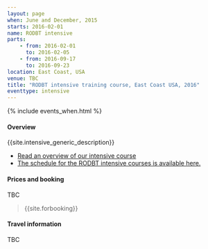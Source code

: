 ```yaml
---
layout: page
when: June and December, 2015
starts: 2016-02-01
name: RODBT intensive
parts:
    - from: 2016-02-01
      to: 2016-02-05
    - from: 2016-09-17
      to: 2016-09-23
location: East Coast, USA
venue: TBC
title: "RODBT intensive training course, East Coast USA, 2016"
eventtype: intensive
---
```



{% include events_when.html %}


#### Overview

{{site.intensive_generic_description}}

- [Read an overview of our intensive course](/training/intensive.html)
- [The schedule for the RODBT intensive courses is available here.](/training/intensive-timetable.html)


#### Prices and booking

<!-- Prices are for the complete 10 day intensive workshop (2 x 5 days).

- Base price $2500
- With earlybird discount (30 days before event): $2000
- $300 discount per person for group booking (min 6)
 -->

TBC

> {{site.forbooking}}

#### Travel information

TBC
